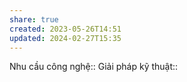 ```yaml
---
share: true
created: 2023-05-26T14:51
updated: 2024-02-27T15:35
---
```

Nhu cầu công nghệ::
Giải pháp kỹ thuật::